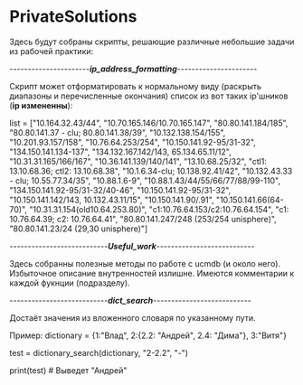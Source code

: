# PrivateSolutions
Здесь будут собраны скрипты, решающие различные небольшие задачи из рабочей практики:


----------------------_**ip_address_formatting**_----------------------

Скрипт может отформатировать к нормальному виду (раскрыть диапазоны и перечисленные окончания) список из вот таких ip'шников (**ip измененны**):

list = ["10.164.32.43/44", "10.70.165.146/10.70.165.147",
        "80.80.141.184/185", "80.80.141.37 - clu; 80.80.141.38/39",
        "10.132.138.154/155", "10.201.93.157/158",
        "10.76.64.253/254", "10.150.141.92-95/31-32",
        "134.150.141.134-137", "134.132.167.142/143, 65.134.65.11/12",
        "10.31.31.165/166/167", "10.36.141.139/140/141",
        "13.10.68.25/32", "ctl1: 13.10.68.36; ctl2: 13.10.68.38", 
        "10.1.6.34-clu; 10.138.92.41/42",
        "10.132.43.33 - clu; 10.55.77.34/35", "10.88.1.6-9",
        "10.88.1.43/44/55/66/77/88/99-110",
        "134.150.141.92-95/31-32/40-46",
        "10.150.141.92-95/31-32",
        "10.150.141.142/143, 10.132.43.11/15",
        "10.150.141.90/.91", "10.150.141.66(64-70)",
        "10.31.31.154(old10.64.253.80)",
        "c1:10.76.64.153/c2:10.76.64.154",
        "c1: 10.76.64.39; c2: 10.76.64.41",
        "80.80.141.247/248 (253/254 unisphere)",
        "80.80.141.23/24 (29,30 unisphere)"]

---------------------------_**Useful_work**_---------------------------

Здесь собранны полезные методы по работе с ucmdb (и около него). Избыточное описание внутренностей излишне. Имеются комментарии к каждой фукнции (подразделу).


---------------------------_**dict_search**_---------------------------

Достаёт значения из вложенного словаря по указанному пути.

Пример:
dictionary = {1:"Влад", 2:{2.2: "Андрей", 2.4: "Дима"}, 3:"Витя"}

test = dictionary_search(dictionary, "2-2.2", "-")

print(test) # Выведет "Андрей"
